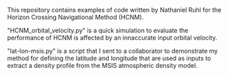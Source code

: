 This repository contains examples of code written by Nathaniel Ruhl for the Horizon Crossing Navigational Method (HCNM).

"HCNM_orbital_velocity.py" is a quick simulation to evaluate the performance of HCNM is affected by an innaccurate input orbital velocity.

"lat-lon-msis.py" is a script that I sent to a collaborator to demonstrate my method for defining the latitude and longitude that are used as inputs to extract a density profile from the MSIS atmospheric density model.

